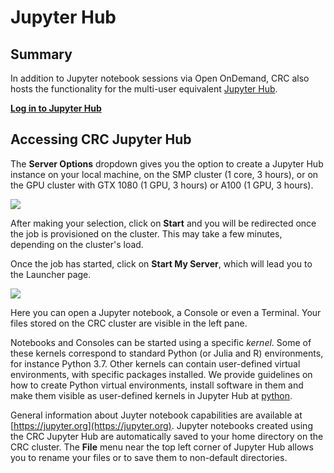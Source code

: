 # Jupyter Hub

Summary
-------

In addition to Jupyter notebook sessions via Open OnDemand, CRC also hosts the functionality for the multi-user equivalent
[Jupyter Hub](https://jupyter.org/hub).

[**Log in to Jupyter Hub**](https://hub.crc.pitt.edu)

Accessing CRC Jupyter Hub
-------------------------

The **Server Options** dropdown gives you the option to create a Jupyter Hub instance on your local machine, on the SMP cluster 
(1 core, 3 hours), or on the GPU cluster with GTX 1080 (1 GPU, 3 hours) or A100 (1 GPU, 3 hours).

![](../_assets/img/web-portals/JupyterHubServerOptions.png)

After making your selection, click on **Start** and you will be redirected once the job is provisioned on the cluster. This may 
take a few minutes, depending on the cluster's load.

Once the job has started, click on **Start My Server**, which will lead you to the Launcher page.

![](../_assets/img/web-portals/JupyterHubLauncher.png)

Here you can open a Jupyter notebook, a Console or even a Terminal. Your files stored on the CRC cluster are visible in the left pane.

Notebooks and Consoles can be started using a specific _kernel_. Some of these kernels correspond to standard Python (or Julia and R) 
environments, for instance Python 3.7. Other kernels can contain user-defined virtual environments, with specific packages installed. 
We provide guidelines on how to create Python virtual environments, install software in them and make them visible as user-defined 
kernels in Jupyter Hub at [python](../applications/python.md).

General information about Juyter notebook capabilities are available at [https://jupyter.org](https://jupyter.org). Jupyter notebooks 
created using the CRC Jupyter Hub are automatically saved to your home directory on the CRC cluster. The **File** menu near the top 
left corner of Jupyter Hub allows you to rename your files or to save them to non-default directories.
